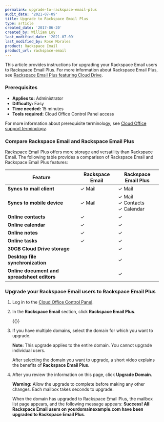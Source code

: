 ```yaml
---
permalink: upgrade-to-rackspace-email-plus
audit_date: '2021-07-09'
title: Upgrade to Rackspace Email Plus
type: article
created_date: '2017-06-20'
created_by: William Loy
last_modified_date: '2021-07-09'
last_modified_by: Rose Morales
product: Rackspace Email
product_url: rackspace-email
---
```


This article provides instructions for upgrading your Rackspace Email users
to Rackspace Email Plus. For more information about Rackspace Email Plus, see
[Rackspace Email Plus featuring Cloud Drive](https://www.rackspace.com/en-us/email-hosting/webmail/cloud-drive).

### Prerequisites

- **Applies to:** Administrator
- **Difficulty:** Easy
- **Time needed:** 15 minutes
- **Tools required:** Cloud Office Control Panel access

For more information about prerequisite terminology, see
[Cloud Office support terminology](/support/how-to/cloud-office-support-terminology/).

### Compare Rackspace Email and Rackspace Email Plus

Rackspace Email Plus offers more storage and versatility than Rackspace Email.
The following table provides a comparison of Rackspace Email and Rackspace Email
Plus features:

|Feature | Rackspace Email | Rackspace Email Plus |
|---|---|---|
|**Syncs to mail client** | &#10003; Mail |&#10003; Mail|
|**Syncs to mobile device** | &#10003; Mail | &#10003; Mail <br/> &#10003; Contacts <br/> &#10003; Calendar
|**Online contacts** | &#10003; | &#10003; |
|**Online calendar** | &#10003; | &#10003; |
|**Online notes** | &#10003; | &#10003; |
|**Online tasks** | &#10003; | &#10003; |
|**30GB Cloud Drive storage**|  | &#10003;|
|**Desktop file synchronization**| | &#10003;|
|**Online document and spreadsheet editors**| | &#10003;|

### Upgrade your Rackspace Email users to Rackspace Email Plus

1. Log in to the [Cloud Office Control Panel](https://cp.rackspace.com/).
2. In the **Rackspace Email** section, click **Rackspace Email Plus**.

    {{<image src="RSE-Plus.png" alt="" title="">}}

3. If you have multiple domains, select the domain for which you want to upgrade.

    **Note:** This upgrade applies to the entire domain. You cannot upgrade
    individual users.

    After selecting the domain you want to upgrade, a short video
    explains the benefits of **Rackspace Email Plus**.

4. After you review the information on this page, click **Upgrade Domain**.

   **Warning:** Allow the upgrade to complete before making any other changes.
   Each mailbox takes seconds to upgrade.

   When the domain has upgraded to Rackspace Email Plus, the mailbox list page
   appears, and the following message appears: **Success! All Rackspace Email users on
   yourdomainexample.com have been upgraded to Rackspace Email Plus**.
